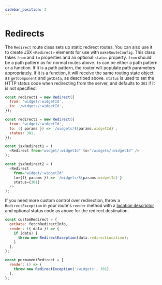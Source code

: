 ```yaml
---
sidebar_position: 3
---
```


# Redirects

The `Redirect` route class sets up static redirect routes. You can also use it to create JSX `<Redirect>` elements for use with `makeRouteConfig`. This class takes `from` and `to` properties and an optional `status` property. `from` should be a path pattern as for normal routes above. `to` can be either a path pattern or a function. If it is a path pattern, the router will populate path parameters appropriately. If it is a function, it will receive the same routing state object as `getComponent` and `getData`, as described above. `status` is used to set the HTTP status code when redirecting from the server, and defaults to `302` if it is not specified.

```js
const redirect1 = new Redirect({
  from: 'widget/:widgetId',
  to: '/widgets/:widgetId',
});

const redirect2 = new Redirect({
  from: 'widget/:widgetId',
  to: ({ params }) => `/widgets/${params.widgetId}`,
  status: 301,
});

const jsxRedirect1 = (
  <Redirect from="widget/:widgetId" to="/widgets/:widgetId" />
);

const jsxRedirect2 = (
  <Redirect
    from="widget/:widgetId"
    to={({ params }) => `/widgets/${params.widgetId}`}
    status={301}
  />
);
```

If you need more custom control over redirection, throw a `RedirectException` in your route's `render` method with a [location descriptor](https://github.com/4Catalyzer/farce#locations-and-location-descriptors) and optional status code as above for the redirect destination.

```js
const customRedirect = {
  getData: fetchRedirectInfo,
  render: ({ data }) => {
    if (data) {
      throw new RedirectException(data.redirectLocation);
    }
  },
};

const permanentRedirect = {
  render: () => {
    throw new RedirectException('/widgets', 301);
  },
};
```
